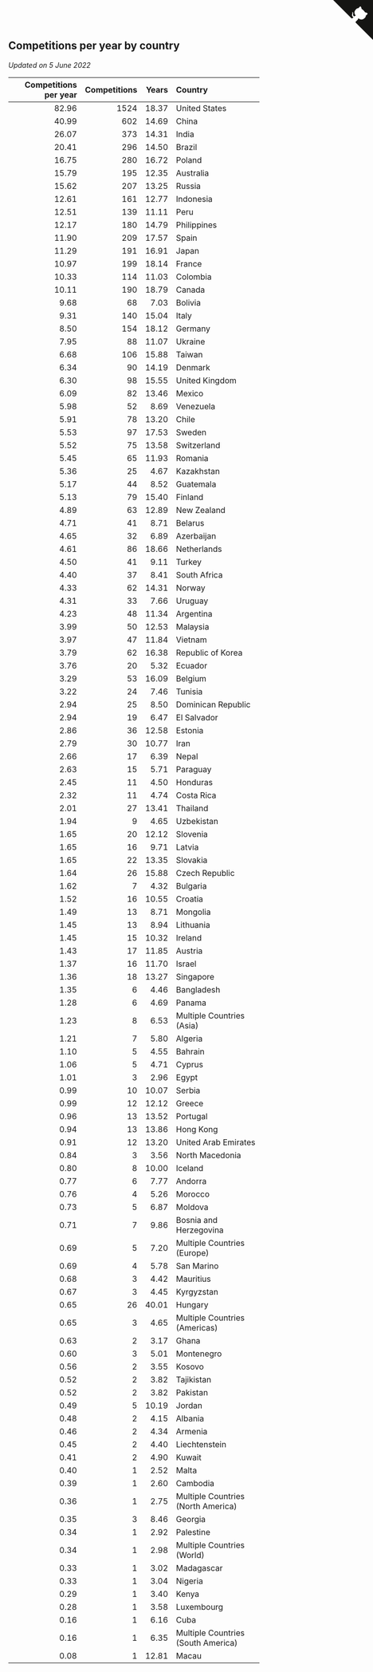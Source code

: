 ## Competitions per year by country

*Updated on  5 June 2022*

| Competitions per year | Competitions | Years | Country |
| ---: | ---: | ---: | :--- |
| 82.96 | 1524 | 18.37 | United States |
| 40.99 | 602 | 14.69 | China |
| 26.07 | 373 | 14.31 | India |
| 20.41 | 296 | 14.50 | Brazil |
| 16.75 | 280 | 16.72 | Poland |
| 15.79 | 195 | 12.35 | Australia |
| 15.62 | 207 | 13.25 | Russia |
| 12.61 | 161 | 12.77 | Indonesia |
| 12.51 | 139 | 11.11 | Peru |
| 12.17 | 180 | 14.79 | Philippines |
| 11.90 | 209 | 17.57 | Spain |
| 11.29 | 191 | 16.91 | Japan |
| 10.97 | 199 | 18.14 | France |
| 10.33 | 114 | 11.03 | Colombia |
| 10.11 | 190 | 18.79 | Canada |
| 9.68 | 68 | 7.03 | Bolivia |
| 9.31 | 140 | 15.04 | Italy |
| 8.50 | 154 | 18.12 | Germany |
| 7.95 | 88 | 11.07 | Ukraine |
| 6.68 | 106 | 15.88 | Taiwan |
| 6.34 | 90 | 14.19 | Denmark |
| 6.30 | 98 | 15.55 | United Kingdom |
| 6.09 | 82 | 13.46 | Mexico |
| 5.98 | 52 | 8.69 | Venezuela |
| 5.91 | 78 | 13.20 | Chile |
| 5.53 | 97 | 17.53 | Sweden |
| 5.52 | 75 | 13.58 | Switzerland |
| 5.45 | 65 | 11.93 | Romania |
| 5.36 | 25 | 4.67 | Kazakhstan |
| 5.17 | 44 | 8.52 | Guatemala |
| 5.13 | 79 | 15.40 | Finland |
| 4.89 | 63 | 12.89 | New Zealand |
| 4.71 | 41 | 8.71 | Belarus |
| 4.65 | 32 | 6.89 | Azerbaijan |
| 4.61 | 86 | 18.66 | Netherlands |
| 4.50 | 41 | 9.11 | Turkey |
| 4.40 | 37 | 8.41 | South Africa |
| 4.33 | 62 | 14.31 | Norway |
| 4.31 | 33 | 7.66 | Uruguay |
| 4.23 | 48 | 11.34 | Argentina |
| 3.99 | 50 | 12.53 | Malaysia |
| 3.97 | 47 | 11.84 | Vietnam |
| 3.79 | 62 | 16.38 | Republic of Korea |
| 3.76 | 20 | 5.32 | Ecuador |
| 3.29 | 53 | 16.09 | Belgium |
| 3.22 | 24 | 7.46 | Tunisia |
| 2.94 | 25 | 8.50 | Dominican Republic |
| 2.94 | 19 | 6.47 | El Salvador |
| 2.86 | 36 | 12.58 | Estonia |
| 2.79 | 30 | 10.77 | Iran |
| 2.66 | 17 | 6.39 | Nepal |
| 2.63 | 15 | 5.71 | Paraguay |
| 2.45 | 11 | 4.50 | Honduras |
| 2.32 | 11 | 4.74 | Costa Rica |
| 2.01 | 27 | 13.41 | Thailand |
| 1.94 | 9 | 4.65 | Uzbekistan |
| 1.65 | 20 | 12.12 | Slovenia |
| 1.65 | 16 | 9.71 | Latvia |
| 1.65 | 22 | 13.35 | Slovakia |
| 1.64 | 26 | 15.88 | Czech Republic |
| 1.62 | 7 | 4.32 | Bulgaria |
| 1.52 | 16 | 10.55 | Croatia |
| 1.49 | 13 | 8.71 | Mongolia |
| 1.45 | 13 | 8.94 | Lithuania |
| 1.45 | 15 | 10.32 | Ireland |
| 1.43 | 17 | 11.85 | Austria |
| 1.37 | 16 | 11.70 | Israel |
| 1.36 | 18 | 13.27 | Singapore |
| 1.35 | 6 | 4.46 | Bangladesh |
| 1.28 | 6 | 4.69 | Panama |
| 1.23 | 8 | 6.53 | Multiple Countries (Asia) |
| 1.21 | 7 | 5.80 | Algeria |
| 1.10 | 5 | 4.55 | Bahrain |
| 1.06 | 5 | 4.71 | Cyprus |
| 1.01 | 3 | 2.96 | Egypt |
| 0.99 | 10 | 10.07 | Serbia |
| 0.99 | 12 | 12.12 | Greece |
| 0.96 | 13 | 13.52 | Portugal |
| 0.94 | 13 | 13.86 | Hong Kong |
| 0.91 | 12 | 13.20 | United Arab Emirates |
| 0.84 | 3 | 3.56 | North Macedonia |
| 0.80 | 8 | 10.00 | Iceland |
| 0.77 | 6 | 7.77 | Andorra |
| 0.76 | 4 | 5.26 | Morocco |
| 0.73 | 5 | 6.87 | Moldova |
| 0.71 | 7 | 9.86 | Bosnia and Herzegovina |
| 0.69 | 5 | 7.20 | Multiple Countries (Europe) |
| 0.69 | 4 | 5.78 | San Marino |
| 0.68 | 3 | 4.42 | Mauritius |
| 0.67 | 3 | 4.45 | Kyrgyzstan |
| 0.65 | 26 | 40.01 | Hungary |
| 0.65 | 3 | 4.65 | Multiple Countries (Americas) |
| 0.63 | 2 | 3.17 | Ghana |
| 0.60 | 3 | 5.01 | Montenegro |
| 0.56 | 2 | 3.55 | Kosovo |
| 0.52 | 2 | 3.82 | Tajikistan |
| 0.52 | 2 | 3.82 | Pakistan |
| 0.49 | 5 | 10.19 | Jordan |
| 0.48 | 2 | 4.15 | Albania |
| 0.46 | 2 | 4.34 | Armenia |
| 0.45 | 2 | 4.40 | Liechtenstein |
| 0.41 | 2 | 4.90 | Kuwait |
| 0.40 | 1 | 2.52 | Malta |
| 0.39 | 1 | 2.60 | Cambodia |
| 0.36 | 1 | 2.75 | Multiple Countries (North America) |
| 0.35 | 3 | 8.46 | Georgia |
| 0.34 | 1 | 2.92 | Palestine |
| 0.34 | 1 | 2.98 | Multiple Countries (World) |
| 0.33 | 1 | 3.02 | Madagascar |
| 0.33 | 1 | 3.04 | Nigeria |
| 0.29 | 1 | 3.40 | Kenya |
| 0.28 | 1 | 3.58 | Luxembourg |
| 0.16 | 1 | 6.16 | Cuba |
| 0.16 | 1 | 6.35 | Multiple Countries (South America) |
| 0.08 | 1 | 12.81 | Macau |


<a href="https://github.com/jonatanklosko/wca_statistics" class="github-corner" aria-label="View source on Github"><svg width="80" height="80" viewBox="0 0 250 250" style="fill:#151513; color:#fff; position: absolute; top: 0; border: 0; right: 0;" aria-hidden="true"><path d="M0,0 L115,115 L130,115 L142,142 L250,250 L250,0 Z"></path><path d="M128.3,109.0 C113.8,99.7 119.0,89.6 119.0,89.6 C122.0,82.7 120.5,78.6 120.5,78.6 C119.2,72.0 123.4,76.3 123.4,76.3 C127.3,80.9 125.5,87.3 125.5,87.3 C122.9,97.6 130.6,101.9 134.4,103.2" fill="currentColor" style="transform-origin: 130px 106px;" class="octo-arm"></path><path d="M115.0,115.0 C114.9,115.1 118.7,116.5 119.8,115.4 L133.7,101.6 C136.9,99.2 139.9,98.4 142.2,98.6 C133.8,88.0 127.5,74.4 143.8,58.0 C148.5,53.4 154.0,51.2 159.7,51.0 C160.3,49.4 163.2,43.6 171.4,40.1 C171.4,40.1 176.1,42.5 178.8,56.2 C183.1,58.6 187.2,61.8 190.9,65.4 C194.5,69.0 197.7,73.2 200.1,77.6 C213.8,80.2 216.3,84.9 216.3,84.9 C212.7,93.1 206.9,96.0 205.4,96.6 C205.1,102.4 203.0,107.8 198.3,112.5 C181.9,128.9 168.3,122.5 157.7,114.1 C157.9,116.9 156.7,120.9 152.7,124.9 L141.0,136.5 C139.8,137.7 141.6,141.9 141.8,141.8 Z" fill="currentColor" class="octo-body"></path></svg></a><style>.github-corner:hover .octo-arm{animation:octocat-wave 560ms ease-in-out}@keyframes octocat-wave{0%,100%{transform:rotate(0)}20%,60%{transform:rotate(-25deg)}40%,80%{transform:rotate(10deg)}}@media (max-width:500px){.github-corner:hover .octo-arm{animation:none}.github-corner .octo-arm{animation:octocat-wave 560ms ease-in-out}}</style>
